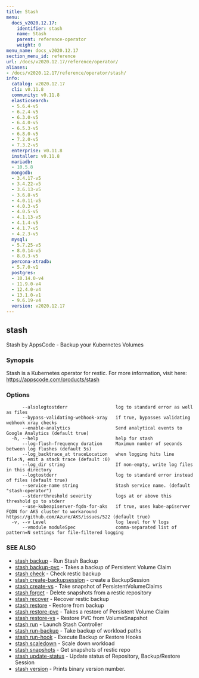 ```yaml
---
title: Stash
menu:
  docs_v2020.12.17:
    identifier: stash
    name: Stash
    parent: reference-operator
    weight: 0
menu_name: docs_v2020.12.17
section_menu_id: reference
url: /docs/v2020.12.17/reference/operator/
aliases:
- /docs/v2020.12.17/reference/operator/stash/
info:
  catalog: v2020.12.17
  cli: v0.11.8
  community: v0.11.8
  elasticsearch:
  - 5.6.4-v5
  - 6.2.4-v5
  - 6.3.0-v5
  - 6.4.0-v5
  - 6.5.3-v5
  - 6.8.0-v5
  - 7.2.0-v5
  - 7.3.2-v5
  enterprise: v0.11.8
  installer: v0.11.8
  mariadb:
  - 10.5.8
  mongodb:
  - 3.4.17-v5
  - 3.4.22-v5
  - 3.6.13-v5
  - 3.6.8-v5
  - 4.0.11-v5
  - 4.0.3-v5
  - 4.0.5-v5
  - 4.1.13-v5
  - 4.1.4-v5
  - 4.1.7-v5
  - 4.2.3-v5
  mysql:
  - 5.7.25-v5
  - 8.0.14-v5
  - 8.0.3-v5
  percona-xtradb:
  - 5.7.0-v1
  postgres:
  - 10.14.0-v4
  - 11.9.0-v4
  - 12.4.0-v4
  - 13.1.0-v1
  - 9.6.19-v4
  version: v2020.12.17
---
```


## stash

Stash by AppsCode - Backup your Kubernetes Volumes

### Synopsis

Stash is a Kubernetes operator for restic. For more information, visit here: https://appscode.com/products/stash

### Options

```
      --alsologtostderr                  log to standard error as well as files
      --bypass-validating-webhook-xray   if true, bypasses validating webhook xray checks
      --enable-analytics                 Send analytical events to Google Analytics (default true)
  -h, --help                             help for stash
      --log-flush-frequency duration     Maximum number of seconds between log flushes (default 5s)
      --log_backtrace_at traceLocation   when logging hits line file:N, emit a stack trace (default :0)
      --log_dir string                   If non-empty, write log files in this directory
      --logtostderr                      log to standard error instead of files (default true)
      --service-name string              Stash service name. (default "stash-operator")
      --stderrthreshold severity         logs at or above this threshold go to stderr
      --use-kubeapiserver-fqdn-for-aks   if true, uses kube-apiserver FQDN for AKS cluster to workaround https://github.com/Azure/AKS/issues/522 (default true)
  -v, --v Level                          log level for V logs
      --vmodule moduleSpec               comma-separated list of pattern=N settings for file-filtered logging
```

### SEE ALSO

* [stash backup](/docs/v2020.12.17/reference/operator/stash_backup)	 - Run Stash Backup
* [stash backup-pvc](/docs/v2020.12.17/reference/operator/stash_backup-pvc)	 - Takes a backup of Persistent Volume Claim
* [stash check](/docs/v2020.12.17/reference/operator/stash_check)	 - Check restic backup
* [stash create-backupsession](/docs/v2020.12.17/reference/operator/stash_create-backupsession)	 - create a BackupSession
* [stash create-vs](/docs/v2020.12.17/reference/operator/stash_create-vs)	 - Take snapshot of PersistentVolumeClaims
* [stash forget](/docs/v2020.12.17/reference/operator/stash_forget)	 - Delete snapshots from a restic repository
* [stash recover](/docs/v2020.12.17/reference/operator/stash_recover)	 - Recover restic backup
* [stash restore](/docs/v2020.12.17/reference/operator/stash_restore)	 - Restore from backup
* [stash restore-pvc](/docs/v2020.12.17/reference/operator/stash_restore-pvc)	 - Takes a restore of Persistent Volume Claim
* [stash restore-vs](/docs/v2020.12.17/reference/operator/stash_restore-vs)	 - Restore PVC from VolumeSnapshot
* [stash run](/docs/v2020.12.17/reference/operator/stash_run)	 - Launch Stash Controller
* [stash run-backup](/docs/v2020.12.17/reference/operator/stash_run-backup)	 - Take backup of workload paths
* [stash run-hook](/docs/v2020.12.17/reference/operator/stash_run-hook)	 - Execute Backup or Restore Hooks
* [stash scaledown](/docs/v2020.12.17/reference/operator/stash_scaledown)	 - Scale down workload
* [stash snapshots](/docs/v2020.12.17/reference/operator/stash_snapshots)	 - Get snapshots of restic repo
* [stash update-status](/docs/v2020.12.17/reference/operator/stash_update-status)	 - Update status of Repository, Backup/Restore Session
* [stash version](/docs/v2020.12.17/reference/operator/stash_version)	 - Prints binary version number.

